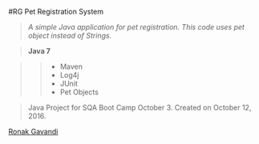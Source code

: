 #RG Pet Registration System

> *A simple Java application for pet registration. This code uses pet object instead of Strings.*

> **Java 7**

>> * Maven
>> * Log4j
>> * JUnit
>> * Pet Objects

> Java Project for SQA Boot Camp October 3. Created on October 12, 2016.

[Ronak Gavandi](https://github.com/ronakg11/)
